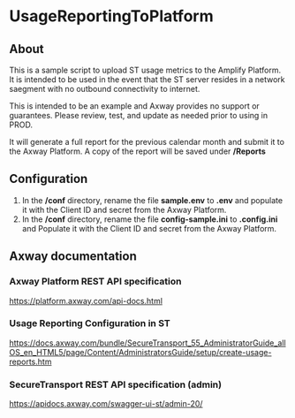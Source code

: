 # UsageReportingToPlatform


## About
This is a sample script to upload ST usage metrics to the Amplify Platform. It is intended to be used in the event that the ST server resides in a network saegment with no outbound connectivity to internet. 

This is intended to be an example and Axway provides no support or guarantees. Please review, test, and update as needed prior to using in PROD. 

It will generate a full report for the previous calendar month and submit it to the Axway Platform. A copy of the report will be saved under **/Reports**
## Configuration

1. In the **/conf** directory, rename the file **sample.env** to **.env** and populate it with the Client ID and secret from the Axway Platform.
2. In the **/conf** directory, rename the file **config-sample.ini** to **.config.ini** and Populate it with the Client ID and secret from the Axway Platform.


## Axway documentation

### Axway Platform REST API specification
https://platform.axway.com/api-docs.html

### Usage Reporting Configuration in ST
https://docs.axway.com/bundle/SecureTransport_55_AdministratorGuide_allOS_en_HTML5/page/Content/AdministratorsGuide/setup/create-usage-reports.htm

### SecureTransport REST API specification (admin)
https://apidocs.axway.com/swagger-ui-st/admin-20/



